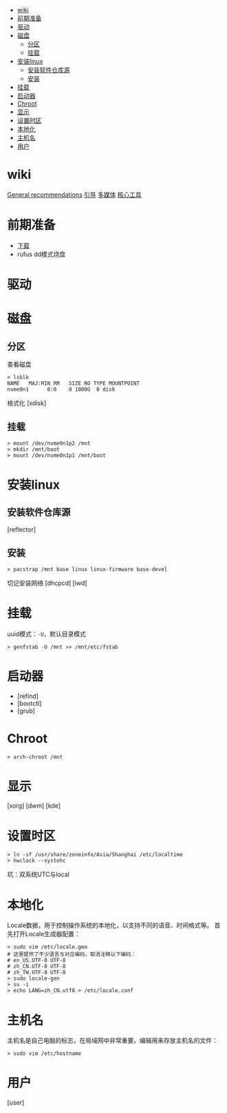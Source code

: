<!-- TOC -->

- [wiki](#wiki)
- [前期准备](#%E5%89%8D%E6%9C%9F%E5%87%86%E5%A4%87)
- [驱动](#%E9%A9%B1%E5%8A%A8)
- [磁盘](#%E7%A3%81%E7%9B%98)
    - [分区](#%E5%88%86%E5%8C%BA)
    - [挂载](#%E6%8C%82%E8%BD%BD)
- [安装linux](#%E5%AE%89%E8%A3%85linux)
    - [安装软件仓库源](#%E5%AE%89%E8%A3%85%E8%BD%AF%E4%BB%B6%E4%BB%93%E5%BA%93%E6%BA%90)
    - [安装](#%E5%AE%89%E8%A3%85)
- [挂载](#%E6%8C%82%E8%BD%BD)
- [启动器](#%E5%90%AF%E5%8A%A8%E5%99%A8)
- [Chroot](#chroot)
- [显示](#%E6%98%BE%E7%A4%BA)
- [设置时区](#%E8%AE%BE%E7%BD%AE%E6%97%B6%E5%8C%BA)
- [本地化](#%E6%9C%AC%E5%9C%B0%E5%8C%96)
- [主机名](#%E4%B8%BB%E6%9C%BA%E5%90%8D)
- [用户](#%E7%94%A8%E6%88%B7)

<!-- /TOC -->

# wiki
[General recommendations](https://wiki.archlinux.org/title/General_recommendations_(%E7%AE%80%E4%BD%93%E4%B8%AD%E6%96%87))
[引导](https://wiki.archlinux.org/title/Arch_boot_process_(%E7%AE%80%E4%BD%93%E4%B8%AD%E6%96%87))
[多媒体](https://wiki.archlinux.org/title/Category:Multimedia_(%E7%AE%80%E4%BD%93%E4%B8%AD%E6%96%87))
[核心工具](https://wiki.archlinux.org/title/Core_utilities_(%E7%AE%80%E4%BD%93%E4%B8%AD%E6%96%87))

# 前期准备
+ [下载](https://archlinux.org/download/)
+ rufus dd模式烧盘

# 驱动


# 磁盘
## 分区
查看磁盘
```
> lsblk
NAME   MAJ:MIN RM   SIZE RO TYPE MOUNTPOINT
nvme0n1      8:0    0 1000G  0 disk
```
格式化
[xdisk]

## 挂载
```
> mount /dev/nvme0n1p2 /mnt
> mkdir /mnt/boot
> mount /dev/nvme0n1p1 /mnt/boot
```

# 安装linux
## 安装软件仓库源
[reflector]
## 安装
```
> pacstrap /mnt base linux linux-firmware base-devel
```
切记安装网络
[dhcpcd]
[iwd]

# 挂载
uuid模式：`-U`，默认目录模式
```
> genfstab -U /mnt >> /mnt/etc/fstab
```

# 启动器
+ [refind]
+ [bootctl]
+ [grub]

# Chroot
```
> arch-chroot /mnt
```

# 显示
[xorg]
[dwm]
[kde]

# 设置时区
```
> ln -sf /usr/share/zoneinfo/Asia/Shanghai /etc/localtime
> hwclock --systohc
```
坑：双系统UTC与local

# 本地化
Locale数据，用于控制操作系统的本地化，以支持不同的语音、时间格式等。
首先打开Locale生成器配置：
```
> sudo vim /etc/locale.gen
# 这里提供了不少语言与对应编码，取消注释以下编码：
# en_US.UTF-8 UTF-8
# zh_CN.UTF-8 UTF-8
# zh_TW.UTF-8 UTF-8
> sudo locale-gen
> su -i
> echo LANG=zh_CN.utf8 > /etc/locale.conf
```

# 主机名
主机名是自己电脑的标志，在局域网中非常重要。编辑用来存放主机名的文件：
```
> sudo vim /etc/hostname
```

# 用户
[user]